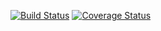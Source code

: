 [![Build Status](https://app.travis-ci.com/cledson-leite/boilerplate-reactjs.svg?branch=production)](https://app.travis-ci.com/cledson-leite/boilerplate-reactjs) [![Coverage Status](https://coveralls.io/repos/github/cledson-leite/boilerplate-reactjs/badge.svg?branch=production)](https://coveralls.io/github/cledson-leite/boilerplate-reactjs?branch=production)